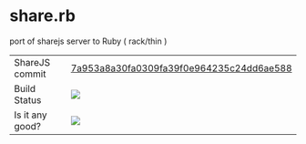 share.rb
========

port of sharejs server to Ruby ( rack/thin )

<table>
  <tr>
    <td>ShareJS commit</td>
    <td>
      <a href="https://github.com/josephg/ShareJS/commit/7a953a8a30fa0309fa39f0e964235c24dd6ae588">7a953a8a30fa0309fa39f0e964235c24dd6ae588</a>
    </td>
  </tr>

  <tr>
    <td>Build Status</td>
    <td>
      <img src="https://travis-ci.org/collin/share.rb.png">
    </td>
  </tr>

  <tr>
    <td>Is it any good?</td>
    <td>
      <a href="https://codeclimate.com/github/collin/share.rb">
        <img src="https://codeclimate.com/badge.png">
      </a>
    </td>
  </tr>

</table>